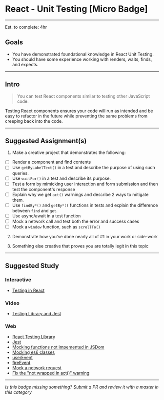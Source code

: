 # React - Unit Testing [Micro Badge]

-----

Est. to complete: 4hr

## Goals
- You have demonstrated foundational knowledge in React Unit Testing.
- You should have some experience working with renders, waits, finds, and expects.

-----

## Intro

> You can test React components similar to testing other JavaScript code.

Testing React components ensures your code will run as intended and be easy to refactor in the future 
while preventing the same problems from creeping back into the code.

-----

## Suggested Assignment(s)

1) Make a creative project that demonstrates the following:
- [ ] Render a component and find contents
- [ ] Use `getByLabelText()` in a test and describe the purpose of using such queries.
- [ ] Use `waitFor()` in a test and describe its purpose.
- [ ] Test a form by mimicking user interaction and form submission and then test the component's response 
- [ ] Explain why we get `act()` warnings and describe 2 ways to mitigate them.
- [ ] Use `findBy*()` and `getBy*()` functions in tests and explain the difference between `find` and `get`.
- [ ] Use async/await in a test function
- [ ] Mock a network call and test both the error and success cases
- [ ] Mock a `window` function, such as `scrollTo()`

2) Demonstrate how you've done nearly all of #1 in your work or side-work

3) Something else creative that proves you are totally legit in this topic

-----

## Suggested Study

### Interactive
- [Testing in React](https://cloudacademy.com/course/testing-in-react/introduction-to-testing-react-with-jest/)

### Video
- [Testing Library and Jest](https://www.youtube.com/watch?v=ZmVBCpefQe8)

### Web
- [React Testing Library](https://testing-library.com/react)
- [Jest](https://jestjs.io/docs/en/getting-started)
- [Mocking functions not impemented in JSDom](https://jestjs.io/docs/en/manual-mocks#mocking-methods-which-are-not-implemented-in-jsdom)
- [Mocking es6 classes](https://jestjs.io/docs/en/es6-class-mocks)
- [userEvent](https://testing-library.com/docs/ecosystem-user-event)
- [fireEvent](https://testing-library.com/docs/dom-testing-library/api-events/#fireevent)
- [Mock a network request](https://jestjs.io/docs/en/tutorial-async)
- [Fix the "not wrapped in act()" warning](https://kentcdodds.com/blog/fix-the-not-wrapped-in-act-warning)

-----

*Is this badge missing something? Submit a PR and review it with a master in this category*
